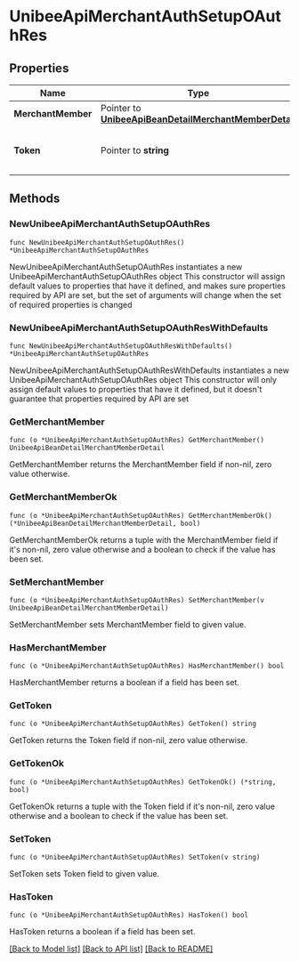 # UnibeeApiMerchantAuthSetupOAuthRes

## Properties

Name | Type | Description | Notes
------------ | ------------- | ------------- | -------------
**MerchantMember** | Pointer to [**UnibeeApiBeanDetailMerchantMemberDetail**](UnibeeApiBeanDetailMerchantMemberDetail.md) |  | [optional] 
**Token** | Pointer to **string** | Access token of admin portal | [optional] 

## Methods

### NewUnibeeApiMerchantAuthSetupOAuthRes

`func NewUnibeeApiMerchantAuthSetupOAuthRes() *UnibeeApiMerchantAuthSetupOAuthRes`

NewUnibeeApiMerchantAuthSetupOAuthRes instantiates a new UnibeeApiMerchantAuthSetupOAuthRes object
This constructor will assign default values to properties that have it defined,
and makes sure properties required by API are set, but the set of arguments
will change when the set of required properties is changed

### NewUnibeeApiMerchantAuthSetupOAuthResWithDefaults

`func NewUnibeeApiMerchantAuthSetupOAuthResWithDefaults() *UnibeeApiMerchantAuthSetupOAuthRes`

NewUnibeeApiMerchantAuthSetupOAuthResWithDefaults instantiates a new UnibeeApiMerchantAuthSetupOAuthRes object
This constructor will only assign default values to properties that have it defined,
but it doesn't guarantee that properties required by API are set

### GetMerchantMember

`func (o *UnibeeApiMerchantAuthSetupOAuthRes) GetMerchantMember() UnibeeApiBeanDetailMerchantMemberDetail`

GetMerchantMember returns the MerchantMember field if non-nil, zero value otherwise.

### GetMerchantMemberOk

`func (o *UnibeeApiMerchantAuthSetupOAuthRes) GetMerchantMemberOk() (*UnibeeApiBeanDetailMerchantMemberDetail, bool)`

GetMerchantMemberOk returns a tuple with the MerchantMember field if it's non-nil, zero value otherwise
and a boolean to check if the value has been set.

### SetMerchantMember

`func (o *UnibeeApiMerchantAuthSetupOAuthRes) SetMerchantMember(v UnibeeApiBeanDetailMerchantMemberDetail)`

SetMerchantMember sets MerchantMember field to given value.

### HasMerchantMember

`func (o *UnibeeApiMerchantAuthSetupOAuthRes) HasMerchantMember() bool`

HasMerchantMember returns a boolean if a field has been set.

### GetToken

`func (o *UnibeeApiMerchantAuthSetupOAuthRes) GetToken() string`

GetToken returns the Token field if non-nil, zero value otherwise.

### GetTokenOk

`func (o *UnibeeApiMerchantAuthSetupOAuthRes) GetTokenOk() (*string, bool)`

GetTokenOk returns a tuple with the Token field if it's non-nil, zero value otherwise
and a boolean to check if the value has been set.

### SetToken

`func (o *UnibeeApiMerchantAuthSetupOAuthRes) SetToken(v string)`

SetToken sets Token field to given value.

### HasToken

`func (o *UnibeeApiMerchantAuthSetupOAuthRes) HasToken() bool`

HasToken returns a boolean if a field has been set.


[[Back to Model list]](../README.md#documentation-for-models) [[Back to API list]](../README.md#documentation-for-api-endpoints) [[Back to README]](../README.md)


